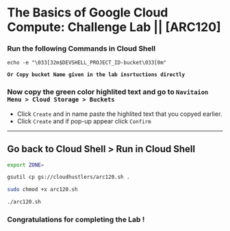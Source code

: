 # The Basics of Google Cloud Compute: Challenge Lab || [ARC120]

### Run the following Commands in Cloud Shell

```
echo -e "\033[32m$DEVSHELL_PROJECT_ID-bucket\033[0m"
```
**`Or Copy bucket Name given in the lab insrtuctions directly`**
### Now copy the green color highlited text and go to `Navitaion Menu > Cloud Storage > Buckets`
- Click `Create` and in name paste the highlited text that you copyed earlier.
- Click `Create` and if pop-up appear click `Confirm`
---

## Go back to Cloud Shell > Run in Cloud Shell

```bash
export ZONE=
```

```bash
gsutil cp gs://cloudhustlers/arc120.sh .

sudo chmod +x arc120.sh

./arc120.sh
```

### Congratulations for completing the Lab !